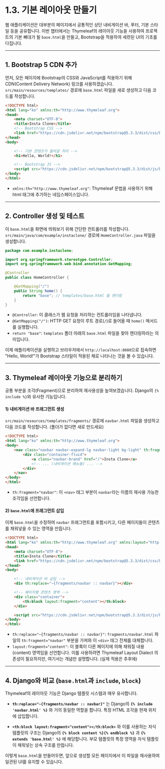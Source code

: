 # 1.3. 기본 레이아웃 만들기

웹 애플리케이션은 대부분의 페이지에서 공통적인 상단 내비게이션 바, 푸터, 기본 스타일 등을 공유합니다. 이번 챕터에서는 Thymeleaf의 레이아웃 기능을 사용하여 프로젝트의 기본 뼈대가 될 `base.html`을 만들고, Bootstrap을 적용하여 세련된 UI의 기초를 다집니다.

---

## 1. Bootstrap 5 CDN 추가

먼저, 모든 페이지에 Bootstrap의 CSS와 JavaScript를 적용하기 위해 CDN(Content Delivery Network) 링크를 사용하겠습니다. `src/main/resources/templates/` 경로에 `base.html` 파일을 새로 생성하고 다음 코드를 작성합니다.

```html
<!DOCTYPE html>
<html lang="ko" xmlns:th="http://www.thymeleaf.org">
<head>
    <meta charset="UTF-8">
    <title>Insta Clone</title>
    <!-- Bootstrap CSS -->
    <link href="https://cdn.jsdelivr.net/npm/bootstrap@5.3.3/dist/css/bootstrap.min.css" rel="stylesheet">
</head>
<body>

    <!-- 기본 콘텐츠가 들어갈 자리 -->
    <h1>Hello, World!</h1>

    <!-- Bootstrap JS -->
    <script src="https://cdn.jsdelivr.net/npm/bootstrap@5.3.3/dist/js/bootstrap.bundle.min.js"></script>
</body>
</html>
```

- `xmlns:th="http://www.thymeleaf.org"`: Thymeleaf 문법을 사용하기 위해 html 태그에 추가하는 네임스페이스입니다.

---

## 2. Controller 생성 및 테스트

이 `base.html`을 화면에 띄워보기 위해 간단한 컨트롤러를 작성합니다.
`src/main/java/com/example/instaclone/` 경로에 `HomeController.java` 파일을 생성합니다.

```java
package com.example.instaclone;

import org.springframework.stereotype.Controller;
import org.springframework.web.bind.annotation.GetMapping;

@Controller
public class HomeController {

    @GetMapping("/")
    public String home() {
        return "base"; // templates/base.html 을 렌더링
    }
}
```

- `@Controller`: 이 클래스가 웹 요청을 처리하는 컨트롤러임을 나타냅니다.
- `@GetMapping("/")`: HTTP GET 요청이 루트 경로(`/`)로 들어올 때 `home()` 메서드를 실행합니다.
- `return "base"`: `templates` 폴더 아래의 `base.html` 파일을 찾아 렌더링하라는 의미입니다.

이제 애플리케이션을 실행하고 브라우저에서 `http://localhost:8080`으로 접속하면 "Hello, World!"가 Bootstrap 스타일이 적용된 채로 나타나는 것을 볼 수 있습니다.

---

## 3. Thymeleaf 레이아웃 기능으로 분리하기

공통 부분을 조각(Fragment)으로 분리하여 재사용성을 높여보겠습니다. Django의 `{% include %}`와 유사한 기능입니다.

#### 1) 내비게이션 바 프래그먼트 생성

`src/main/resources/templates/fragments/` 경로에 `navbar.html` 파일을 생성하고 다음 코드를 작성합니다. (폴더가 없다면 새로 만드세요)

```html
<!DOCTYPE html>
<html lang="ko" xmlns:th="http://www.thymeleaf.org">
<body>
    <nav class="navbar navbar-expand-lg navbar-light bg-light" th:fragment="navbar">
        <div class="container-fluid">
            <a class="navbar-brand" href="/">Insta Clone</a>
            <!-- ... (내비게이션 메뉴들) ... -->
        </div>
    </nav>
</body>
</html>
```

- `th:fragment="navbar"`: 이 `<nav>` 태그 부분이 `navbar`라는 이름의 재사용 가능한 조각임을 선언합니다.

#### 2) `base.html`에 프래그먼트 삽입

이제 `base.html`을 수정하여 `navbar` 프래그먼트를 포함시키고, 다른 페이지들이 콘텐츠를 채워넣을 수 있는 영역을 만듭니다.

```html
<!DOCTYPE html>
<html lang="ko" xmlns:th="http://www.thymeleaf.org" xmlns:layout="http://www.ultraq.net.nz/thymeleaf/layout">
<head>
    <meta charset="UTF-8">
    <title>Insta Clone</title>
    <link href="https://cdn.jsdelivr.net/npm/bootstrap@5.3.3/dist/css/bootstrap.min.css" rel="stylesheet">
</head>
<body>

    <!-- 내비게이션 바 삽입 -->
    <div th:replace="~{fragments/navbar :: navbar}"></div>

    <!-- 페이지별 콘텐츠 영역 -->
    <div class="container">
        <th:block layout:fragment="content"></th:block>
    </div>

    <script src="https://cdn.jsdelivr.net/npm/bootstrap@5.3.3/dist/js/bootstrap.bundle.min.js"></script>
</body>
</html>
```

- `th:replace="~{fragments/navbar :: navbar}"`: `fragments/navbar.html` 파일의 `th:fragment="navbar"` 부분을 가져와 이 `<div>` 태그 전체를 대체합니다.
- `layout:fragment="content"`: 이 블록이 다른 페이지에 의해 채워질 내용(content) 영역임을 선언합니다. 이를 사용하려면 Thymeleaf Layout Dialect 의존성이 필요하지만, 여기서는 개념만 설명합니다. (실제 적용은 추후에)

---

## 4. Django와 비교 (`base.html`과 `include`, `block`)

Thymeleaf의 레이아웃 기능은 Django 템플릿 시스템과 매우 유사합니다.

- **`th:replace="~{fragments/navbar :: navbar}"`** 는 Django의 **`{% include 'navbar.html' %}`** 와 거의 동일한 역할을 합니다. 특정 HTML 조각을 현재 위치에 삽입합니다.

- **`<th:block layout:fragment="content"></th:block>`** 와 이를 사용하는 자식 템플릿의 구조는 Django의 **`{% block content %}{% endblock %}`** 과 **`{% extends 'base.html' %}`** 에 해당합니다. 부모 템플릿의 특정 영역을 자식 템플릿이 채워넣는 상속 구조를 만듭니다.

이렇게 `base.html`을 만들어두면, 앞으로 생성할 모든 페이지에서 이 파일을 재사용하여 일관된 UI를 유지할 수 있습니다.
